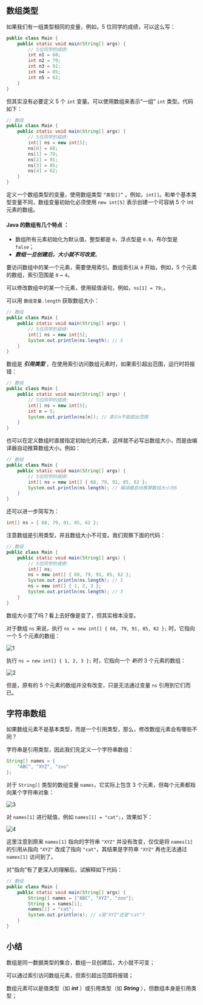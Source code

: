 ## 数组类型

如果我们有一组类型相同的变量，例如，5 位同学的成绩，可以这么写：

```java
public class Main {
    public static void main(String[] args) {
        // 5位同学的成绩:
        int n1 = 68;
        int n2 = 79;
        int n3 = 91;
        int n4 = 85;
        int n5 = 62;
    }
}
```

但其实没有必要定义 5 个 `int` 变量。可以使用数组来表示“一组” `int` 类型。代码如下：

```java
// 数组
public class Main {
    public static void main(String[] args) {
        // 5位同学的成绩:
        int[] ns = new int[5];
        ns[0] = 68;
        ns[1] = 79;
        ns[2] = 91;
        ns[3] = 85;
        ns[4] = 62;
    }
}
```


定义一个数组类型的变量，使用数组类型 `“类型[]”` ，例如，`int[]`。和单个基本类型变量不同，数组变量初始化必须使用 `new int[5]` 表示创建一个可容纳 5 个 int 元素的数组。

#### Java 的数组有几个特点 ：

- 数组所有元素初始化为默认值，整型都是 `0`，浮点型是 `0.0`，布尔型是 `false`；
- ***数组一旦创建后，大小就不可改变***。

要访问数组中的某一个元素，需要使用索引。数组索引从 `0` 开始，例如，5 个元素的数组，索引范围是 `0` ~ `4`。


可以修改数组中的某一个元素，使用赋值语句，例如，`ns[1] = 79;`。

可以用 `数组变量.length` 获取数组大小：

```java
// 数组
public class Main {
    public static void main(String[] args) {
        // 5位同学的成绩:
        int[] ns = new int[5];
        System.out.println(ns.length); // 5
    }
}
```


数组是 ***引用类型*** ，在使用索引访问数组元素时，如果索引超出范围，运行时将报错：

```java
// 数组
public class Main {
    public static void main(String[] args) {
        // 5位同学的成绩:
        int[] ns = new int[5];
        int n = 5;
        System.out.println(ns[n]); // 索引n不能超出范围
    }
}
```


也可以在定义数组时直接指定初始化的元素，这样就不必写出数组大小，而是由编译器自动推算数组大小。例如：

```java
// 数组
public class Main {
    public static void main(String[] args) {
        // 5位同学的成绩:
        int[] ns = new int[] { 68, 79, 91, 85, 62 };
        System.out.println(ns.length); // 编译器自动推算数组大小为5
    }
}
```


还可以进一步简写为：

```java
int[] ns = { 68, 79, 91, 85, 62 };
```

注意数组是引用类型，并且数组大小不可变。我们观察下面的代码：

```java
// 数组
public class Main {
    public static void main(String[] args) {
        // 5位同学的成绩:
        int[] ns;
        ns = new int[] { 68, 79, 91, 85, 62 };
        System.out.println(ns.length); // 5
        ns = new int[] { 1, 2, 3 };
        System.out.println(ns.length); // 3
    }
}
```


数组大小变了吗？看上去好像是变了，但其实根本没变。

对于数组 `ns` 来说，执行 `ns = new int[] { 68, 79, 91, 85, 62 };` 时，它指向一个 5 个元素的数组：

![1](https://cdn.gxmnzl.xyz//img/202206021501144.png)

执行 `ns = new int[] { 1, 2, 3 };` 时，它指向一个 *新的* 3 个元素的数组：

![2](https://cdn.gxmnzl.xyz//img/202206021501925.png)

但是，原有的 5 个元素的数组并没有改变，只是无法通过变量 `ns` 引用到它们而已。


## 字符串数组

如果数组元素不是基本类型，而是一个引用类型，那么，修改数组元素会有哪些不同？

字符串是引用类型，因此我们先定义一个字符串数组：

```java
String[] names = {
    "ABC", "XYZ", "zoo"
};
```

对于 `String[]` 类型的数组变量 `names`，它实际上包含 3 个元素，但每个元素都指向某个字符串对象：

![3](https://cdn.gxmnzl.xyz//img/202206021503713.png)


对 `names[1]` 进行赋值，例如 `names[1] = "cat";`，效果如下：

![4](https://cdn.gxmnzl.xyz//img/202206021504053.png)

这里注意到原来 `names[1]` 指向的字符串 `"XYZ"` 并没有改变，仅仅是将 `names[1]` 的引用从指向 `"XYZ"` 改成了指向 `"cat"`，其结果是字符串 `"XYZ"` 再也无法通过 `names[1]` 访问到了。

对“指向”有了更深入的理解后，试解释如下代码：

```java
// 数组
public class Main {
    public static void main(String[] args) {
        String[] names = {"ABC", "XYZ", "zoo"};
        String s = names[1];
        names[1] = "cat";
        System.out.println(s); // s是"XYZ"还是"cat"?
    }
}
```

## 小结

数组是同一数据类型的集合，数组一旦创建后，大小就不可变；

可以通过索引访问数组元素，但索引超出范围将报错；

数组元素可以是值类型（如 ***int*** ）或引用类型（如 ***String*** ），但数组本身是引用类型；


